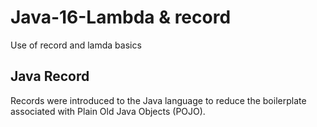 # Java-16-Lambda & record
Use of record and lamda basics
## Java Record
Records were introduced to the Java language to reduce the boilerplate associated with Plain Old Java Objects (POJO).
